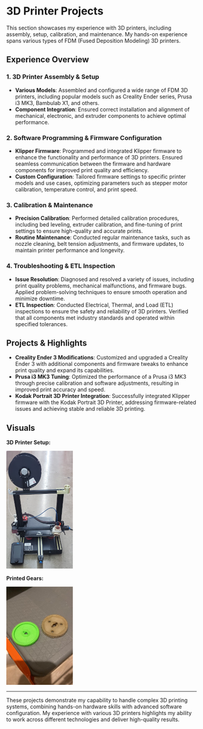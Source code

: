 # 3D Printer Projects

This section showcases my experience with 3D printers, including assembly, setup, calibration, and maintenance. My hands-on experience spans various types of FDM (Fused Deposition Modeling) 3D printers.

## Experience Overview

### **1. 3D Printer Assembly & Setup**
- **Various Models**: Assembled and configured a wide range of FDM 3D printers, including popular models such as Creality Ender series, Prusa i3 MK3, Bambulab X1, and others.
- **Component Integration**: Ensured correct installation and alignment of mechanical, electronic, and extruder components to achieve optimal performance.

### **2. Software Programming & Firmware Configuration**
- **Klipper Firmware**: Programmed and integrated Klipper firmware to enhance the functionality and performance of 3D printers. Ensured seamless communication between the firmware and hardware components for improved print quality and efficiency.
- **Custom Configuration**: Tailored firmware settings to specific printer models and use cases, optimizing parameters such as stepper motor calibration, temperature control, and print speed.

### **3. Calibration & Maintenance**
- **Precision Calibration**: Performed detailed calibration procedures, including bed leveling, extruder calibration, and fine-tuning of print settings to ensure high-quality and accurate prints.
- **Routine Maintenance**: Conducted regular maintenance tasks, such as nozzle cleaning, belt tension adjustments, and firmware updates, to maintain printer performance and longevity.

### **4. Troubleshooting & ETL Inspection**
- **Issue Resolution**: Diagnosed and resolved a variety of issues, including print quality problems, mechanical malfunctions, and firmware bugs. Applied problem-solving techniques to ensure smooth operation and minimize downtime.
- **ETL Inspection**: Conducted Electrical, Thermal, and Load (ETL) inspections to ensure the safety and reliability of 3D printers. Verified that all components met industry standards and operated within specified tolerances.

## Projects & Highlights

- **Creality Ender 3 Modifications**: Customized and upgraded a Creality Ender 3 with additional components and firmware tweaks to enhance print quality and expand its capabilities.
- **Prusa i3 MK3 Tuning**: Optimized the performance of a Prusa i3 MK3 through precise calibration and software adjustments, resulting in improved print accuracy and speed.
- **Kodak Portrait 3D Printer Integration**: Successfully integrated Klipper firmware with the Kodak Portrait 3D Printer, addressing firmware-related issues and achieving stable and reliable 3D printing.

## Visuals

**3D Printer Setup:**

<img src="3DPrinter.jpeg" alt="3D Printer img" width="35%"/> 

**Printed Gears:**

<img src="3Dprints.jpeg" alt="3D Printed gears img" width="35%"/> 

---

These projects demonstrate my capability to handle complex 3D printing systems, combining hands-on hardware skills with advanced software configuration. My experience with various 3D printers highlights my ability to work across different technologies and deliver high-quality results.
